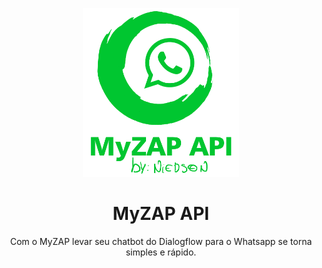 <p align="center">
    <img src="/js/view/assets/myzap.png" width="250">
    <h1 align="center">MyZAP API</h1>
    <p align="center">Com o MyZAP levar seu chatbot do Dialogflow para o Whatsapp se torna simples e rápido.</p>
</p>

<h1></h1>